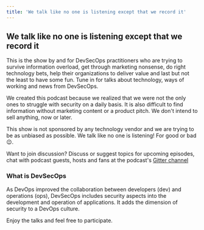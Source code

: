 ```yaml
---
title: 'We talk like no one is listening except that we record it'
---
```


## We talk like no one is listening except that we record it

This is the show by and for DevSecOps practitioners who are trying to survive information overload, get through marketing nonsense, do right technology bets, help their organizations to deliver value and last but not the least to have some fun. Tune in for talks about technology, ways of working and news from DevSecOps.

We created this podcast because we realized that we were not the only ones to struggle with security on a daily basis.
It is also difficult to find information without marketing content or a product pitch.
We don't intend to sell anything, now or later.

This show is not sponsored by any technology vendor and we are trying to be as unbiased as possible.
We talk like no one is listening! For good or bad 😉.

Want to join discussion? Discuss or suggest topics for upcoming episodes, chat with podcast guests, hosts and fans at the podcast's [Gitter channel](https://gitter.im/devsecopstalks/community)

### What is DevSecOps

As DevOps improved the collaboration between developers (dev) and operations (ops),
DevSecOps includes security aspects into the development and operation of applications.
It adds the dimension of security to a DevOps culture.

Enjoy the talks and feel free to participate.
